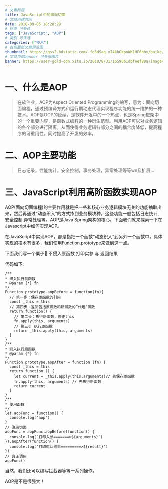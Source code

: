 ```yaml
---
# 文章标题
title: JavaScript中的面向切面
# 文章创建时间
date: 2018-09-05 18:28:29
# 标签 可多选
tags: ["JavaScript", "AOP"]
# 类别 可多选
categories: ["技术"]
# 右侧最新文章预览图
thumbnail: https://gss2.bdstatic.com/-fo3dSag_xI4khGkpoWK1HF6hhy/baike/c0%3Dbaike80%2C5%2C5%2C80%2C26/sign=892cd34586d6277ffd1f3a6a49517455/b90e7bec54e736d12103cbf69a504fc2d562693f.jpg
# 文章顶部banner 可多张图片
banner: https://user-gold-cdn.xitu.io/2018/8/31/16590b1dbfeef88a?imageView2/1/w/1304/h/734/q/85/format/webp/interlace/1
---
```


一、什么是AOP
===========
>在软件业，AOP为Aspect Oriented Programming的缩写，意为：面向切面编程，通过预编译方式和运行期动态代理实现程序功能的统一维护的一种技术。AOP是OOP的延续，是软件开发中的一个热点，也是Spring框架中的一个重要内容，是函数式编程的一种衍生范型。利用AOP可以对业务逻辑的各个部分进行隔离，从而使得业务逻辑各部分之间的耦合度降低，提高程序的可重用性，同时提高了开发的效率。

<!-- more -->

二、AOP主要功能
============
>日志记录，性能统计，安全控制，事务处理，异常处理等等wn及扩展...

三、JavaScript利用高阶函数实现AOP
=============================
AOP(面向切面编程)的主要作用就是把一些和核心业务逻辑模块无关的功能抽取出来，然后再通过“动态织入”的方式掺到业务模块种。这些功能一般包括日志统计,安全控制,异常处理等。AOP是Java Spring架构的核心。下面我们就来探索一下在Javascript中如何实现AOP。

在JavaScript中实现AOP，都是指把一个函数“动态织入”到另外一个函数中，具体实现的技术有很多，我们使用Function.prototype来做到这一点。

下面我们写一个栗子🌰 不侵入原函数 打印实参 与 返回结果

代码如下:

```
/**
* 织入执行前函数
* @param {*} fn 
*/
Function.prototype.aopBefore = function(fn){
  // 第一步：保存原函数的引用
  const _this = this
  // 第四步：返回包括原函数和新函数的“代理”函数
  return function() {
    // 第二步：执行新函数，修正this
    fn.apply(this, arguments)
    // 第三步 执行原函数
    return _this.apply(this, arguments)
  }
}
/**
* 织入执行后函数
* @param {*} fn 
*/
Function.prototype.aopAfter = function (fn) {
  const _this = this
  return function () {
    let current = _this.apply(this,arguments)// 先保存原函数
    fn.apply(this, arguments) // 先执行新函数
    return current
  }
}
/**
* 使用函数
*/
let aopFunc = function() {
  console.log('aop')
}
// 注册切面
aopFunc = aopFunc.aopBefore(function() {
  console.log(`打印入参=======>${arguments}`)
}).aopAfter(function() {
  console.log('打印返回结果=========>${result}')
})
// 真正调用
aopFunc()
```

当然，我们还可以编写拦截器等等一系列操作。

AOP是不是很强大！